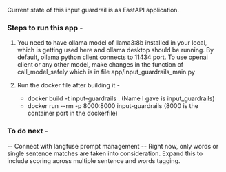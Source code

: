 Current state of this input guardrail is as FastAPI application.

### Steps to run this app -

1. You need to have ollama model of llama3:8b installed in your local, which is getting used here and ollama desktop should be running. By default, ollama python client connects to 11434 port.
To use openai client or any other model, make changes in the function of call_model_safely which is in file app/input_guardrails_main.py 

2. Run the docker file after building it -
     - docker build -t input-guardrails .  (Name I gave is input_guardrails)
     - docker run --rm -p 8000:8000 input-guardrails (8000 is the container port in the dockerfile)


### To do next -
-- Connect with langfuse prompt management
-- Right now, only words or single sentence matches are taken into consideration. Expand this to include scoring across multiple sentence and words tagging.
